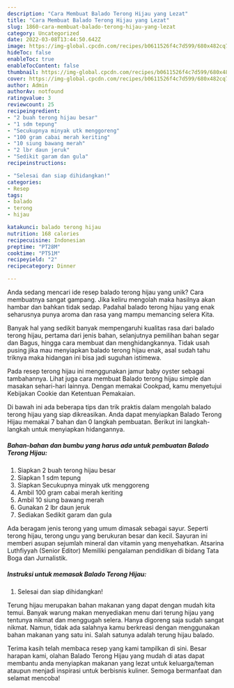 ```yaml
---
description: "Cara Membuat Balado Terong Hijau yang Lezat"
title: "Cara Membuat Balado Terong Hijau yang Lezat"
slug: 1860-cara-membuat-balado-terong-hijau-yang-lezat
category: Uncategorized
date: 2022-03-08T13:44:50.642Z
image: https://img-global.cpcdn.com/recipes/b0611526f4c7d599/680x482cq70/balado-terong-hijau-foto-resep-utama.jpg
hideToc: false
enableToc: true
enableTocContent: false
thumbnail: https://img-global.cpcdn.com/recipes/b0611526f4c7d599/680x482cq70/balado-terong-hijau-foto-resep-utama.jpg
cover: https://img-global.cpcdn.com/recipes/b0611526f4c7d599/680x482cq70/balado-terong-hijau-foto-resep-utama.jpg
author: Admin
authorAv: notfound
ratingvalue: 3
reviewcount: 25
recipeingredient:
- "2 buah terong hijau besar"
- "1 sdm tepung"
- "Secukupnya minyak utk menggoreng"
- "100 gram cabai merah keriting"
- "10 siung bawang merah"
- "2 lbr daun jeruk"
- "Sedikit garam dan gula"
recipeinstructions:

- "Selesai dan siap dihidangkan!"
categories:
- Resep
tags:
- balado
- terong
- hijau

katakunci: balado terong hijau 
nutrition: 168 calories
recipecuisine: Indonesian
preptime: "PT28M"
cooktime: "PT51M"
recipeyield: "2"
recipecategory: Dinner

---
```





Anda sedang mencari ide resep balado terong hijau yang unik? Cara membuatnya sangat gampang. Jika keliru mengolah maka hasilnya akan hambar dan bahkan tidak sedap. Padahal balado terong hijau yang enak seharusnya punya aroma dan rasa yang mampu memancing selera Kita.





Banyak hal yang sedikit banyak mempengaruhi kualitas rasa dari balado terong hijau, pertama dari jenis bahan, selanjutnya pemilihan bahan segar dan Bagus, hingga cara membuat dan menghidangkannya. Tidak usah pusing jika mau menyiapkan balado terong hijau enak,      asal sudah tahu triknya maka hidangan ini bisa jadi suguhan istimewa.














Pada resep terong hijau ini menggunakan jamur baby oyster sebagai tambahannya. Lihat juga cara membuat Balado terong hijau simple dan masakan sehari-hari lainnya. Dengan memakai Cookpad, kamu menyetujui Kebijakan Cookie dan Ketentuan Pemakaian.






Di bawah ini ada beberapa tips dan trik praktis dalam mengolah balado terong hijau yang siap dikreasikan. Anda dapat menyiapkan Balado Terong Hijau memakai 7 bahan dan 0 langkah pembuatan. Berikut ini langkah-langkah untuk menyiapkan hidangannya.

<!--inarticleads1-->

##### Bahan-bahan dan bumbu yang harus ada untuk pembuatan Balado Terong Hijau:

1. Siapkan 2 buah terong hijau besar
1. Siapkan 1 sdm tepung
1. Siapkan Secukupnya minyak utk menggoreng
1. Ambil 100 gram cabai merah keriting
1. Ambil 10 siung bawang merah
1. Gunakan 2 lbr daun jeruk
1. Sediakan Sedikit garam dan gula


Ada beragam jenis terong yang umum dimasak sebagai sayur. Seperti terong hijau, terong ungu yang berukuran besar dan kecil. Sayuran ini memberi asupan sejumlah mineral dan vitamin yang menyehatkan. Atsarina Luthfiyyah (Senior Editor) Memiliki pengalaman pendidikan di bidang Tata Boga dan Jurnalistik. 

<!--inarticleads2-->

##### Instruksi untuk memasak Balado Terong Hijau:


1. Selesai dan siap dihidangkan!

Terung hijau merupakan bahan makanan yang dapat dengan mudah kita temui. Banyak warung makan menyediakan menu dari terung hijau yang tentunya nikmat dan menggugah selera. Hanya digoreng saja sudah sangat nikmat. Namun, tidak ada salahnya kamu berkreasi dengan menggunakan bahan makanan yang satu ini. Salah satunya adalah terung hijau balado. 

Terima kasih telah membaca resep yang kami tampilkan di sini. Besar harapan kami, olahan Balado Terong Hijau yang mudah di atas dapat membantu anda menyiapkan makanan yang lezat untuk keluarga/teman ataupun menjadi inspirasi untuk berbisnis kuliner. Semoga bermanfaat dan selamat mencoba!
